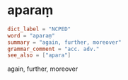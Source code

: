 # aparaṃ

``` toml
dict_label = "NCPED"
word = "aparaṃ"
summary = "again, further, moreover"
grammar_comment = "acc. adv."
see_also = ["apara"]
```

again, further, moreover

